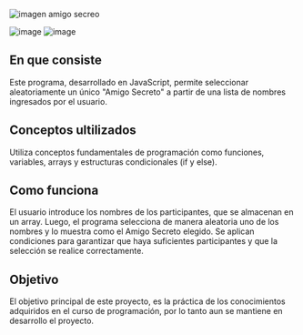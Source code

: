<div>
  
  ![imagen amigo secreo](https://i.imgur.com/PQWFPMl.png)
    
</div>

<p align="left">
  
![image](https://img.shields.io/badge/JavaScript-323330?style=for-the-badge&logo=javascript&logoColor=F7DF1E)
![image](https://img.shields.io/badge/STATUS-EN%20DESAROLLO-green)
 
</p>

## En que consiste

Este programa, desarrollado en JavaScript, permite seleccionar aleatoriamente un único "Amigo Secreto" a partir de una lista de nombres ingresados por el usuario.

## Conceptos ultilizados

Utiliza conceptos fundamentales de programación como funciones, variables, arrays y estructuras condicionales (if y else). 

## Como funciona

El usuario introduce los nombres de los participantes, que se almacenan en un array. Luego, el programa selecciona de manera aleatoria uno de los nombres y lo muestra como el Amigo Secreto elegido. Se aplican condiciones para garantizar que haya suficientes participantes y que la selección se realice correctamente.

## Objetivo 
El objetivo principal de este proyecto, es la práctica de los conocimientos adquiridos en el curso de programación, por lo tanto aun se mantiene en desarrollo el proyecto. 
